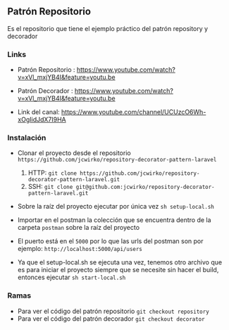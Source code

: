 ## Patrón Repositorio
Es el repositorio que tiene el ejemplo práctico del patrón repository y decorador

### Links 

* Patrón Repositorio : https://www.youtube.com/watch?v=xVl_mxjYB4I&feature=youtu.be

* Patrón Decorador : https://www.youtube.com/watch?v=xVl_mxjYB4I&feature=youtu.be

* Link del canal: https://www.youtube.com/channel/UCUzcO6Wh-xOgIidJdX7I9HA


### Instalación

* Clonar el proyecto desde el repositorio `https://github.com/jcwirko/repository-decorator-pattern-laravel`
    1. HTTP: `git clone https://github.com/jcwirko/repository-decorator-pattern-laravel.git`
    2. SSH:  `git clone git@github.com:jcwirko/repository-decorator-pattern-laravel.git`
* Sobre la raíz del proyecto ejecutar por única vez `sh setup-local.sh`
* Importar en el postman la colección que se encuentra dentro de la carpeta `postman` sobre la raíz del proyecto

* El puerto está en el `5000` por lo que las urls del postman son por ejemplo: `http://localhost:5000/api/users`

* Ya que el setup-local.sh se ejecuta una vez,  tenemos otro archivo que es para iniciar el proyecto siempre que se 
  necesite sin hacer el build, entonces ejecutar `sh start-local.sh`

### Ramas

* Para ver el código del patrón repositorio `git checkout repository`
* Para ver el código del patrón decorador `git checkout decorator`




